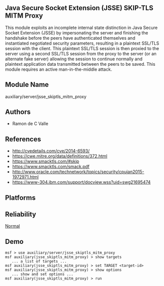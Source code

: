 ## Java Secure Socket Extension (JSSE) SKIP-TLS MITM Proxy

This module exploits an incomplete internal state 
distinction in Java Secure Socket Extension (JSSE) by 
impersonating the server and finishing the handshake before 
the peers have authenticated themselves and instantiated 
negotiated security parameters, resulting in a plaintext 
SSL/TLS session with the client. This plaintext SSL/TLS 
session is then proxied to the server using a second SSL/TLS 
session from the proxy to the server (or an alternate fake 
server) allowing the session to continue normally and 
plaintext application data transmitted between the peers to 
be saved. This module requires an active man-in-the-middle 
attack.


## Module Name
auxiliary/server/jsse_skiptls_mitm_proxy

## Authors
* Ramon de C Valle


## References
* http://cvedetails.com/cve/2014-6593/
* https://cwe.mitre.org/data/definitions/372.html
* https://www.smacktls.com/#skip
* https://www.smacktls.com/smack.pdf
* http://www.oracle.com/technetwork/topics/security/cpujan2015-1972971.html
* https://www-304.ibm.com/support/docview.wss?uid=swg21695474




## Platforms


## Reliability
[Normal](https://github.com/rapid7/metasploit-framework/wiki/Exploit-Ranking)

## Demo

```
msf > use auxiliary/server/jsse_skiptls_mitm_proxy
msf auxiliary(jsse_skiptls_mitm_proxy) > show targets
   ... a list of targets ...
msf auxiliary(jsse_skiptls_mitm_proxy) > set TARGET <target-id>
msf auxiliary(jsse_skiptls_mitm_proxy) > show options
   ... show and set options ...
msf auxiliary(jsse_skiptls_mitm_proxy) > run
```
    
    